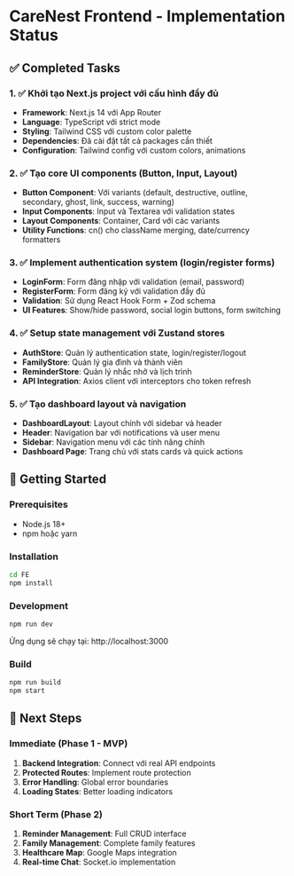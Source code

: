 # CareNest Frontend - Implementation Status

## ✅ Completed Tasks

### 1. ✅ Khởi tạo Next.js project với cấu hình đầy đủ
- **Framework**: Next.js 14 với App Router
- **Language**: TypeScript với strict mode
- **Styling**: Tailwind CSS với custom color palette
- **Dependencies**: Đã cài đặt tất cả packages cần thiết
- **Configuration**: Tailwind config với custom colors, animations

### 2. ✅ Tạo core UI components (Button, Input, Layout)
- **Button Component**: Với variants (default, destructive, outline, secondary, ghost, link, success, warning)
- **Input Components**: Input và Textarea với validation states
- **Layout Components**: Container, Card với các variants
- **Utility Functions**: cn() cho className merging, date/currency formatters

### 3. ✅ Implement authentication system (login/register forms)
- **LoginForm**: Form đăng nhập với validation (email, password)
- **RegisterForm**: Form đăng ký với validation đầy đủ
- **Validation**: Sử dụng React Hook Form + Zod schema
- **UI Features**: Show/hide password, social login buttons, form switching

### 4. ✅ Setup state management với Zustand stores
- **AuthStore**: Quản lý authentication state, login/register/logout
- **FamilyStore**: Quản lý gia đình và thành viên
- **ReminderStore**: Quản lý nhắc nhở và lịch trình
- **API Integration**: Axios client với interceptors cho token refresh

### 5. ✅ Tạo dashboard layout và navigation
- **DashboardLayout**: Layout chính với sidebar và header
- **Header**: Navigation bar với notifications và user menu
- **Sidebar**: Navigation menu với các tính năng chính
- **Dashboard Page**: Trang chủ với stats cards và quick actions

## 🚀 Getting Started

### Prerequisites
- Node.js 18+
- npm hoặc yarn

### Installation
```bash
cd FE
npm install
```

### Development
```bash
npm run dev
```

Ứng dụng sẽ chạy tại: http://localhost:3000

### Build
```bash
npm run build
npm start
```

## 🎯 Next Steps

### Immediate (Phase 1 - MVP)
1. **Backend Integration**: Connect với real API endpoints
2. **Protected Routes**: Implement route protection
3. **Error Handling**: Global error boundaries
4. **Loading States**: Better loading indicators

### Short Term (Phase 2)
1. **Reminder Management**: Full CRUD interface
2. **Family Management**: Complete family features
3. **Healthcare Map**: Google Maps integration
4. **Real-time Chat**: Socket.io implementation
